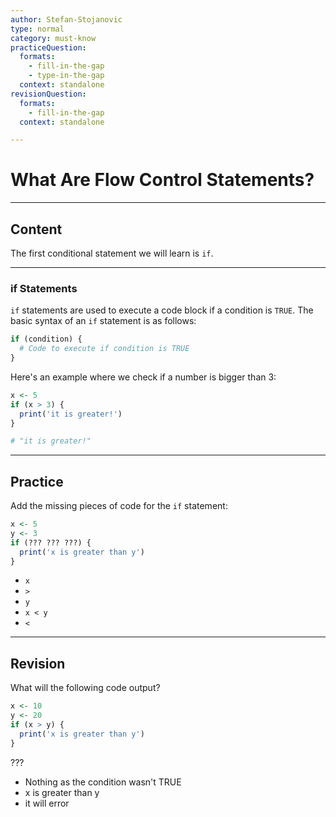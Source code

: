 ```yaml
---
author: Stefan-Stojanovic
type: normal
category: must-know
practiceQuestion:
  formats:
    - fill-in-the-gap
    - type-in-the-gap
  context: standalone
revisionQuestion:
  formats:
    - fill-in-the-gap
  context: standalone

---
```


# What Are Flow Control Statements?

---

## Content

The first conditional statement we will learn is `if`.

---
### if Statements

`if` statements are used to execute a code block if a condition is `TRUE`. The basic syntax of an `if` statement is as follows:
```r
if (condition) {
  # Code to execute if condition is TRUE
}
```

Here's an example where we check if a number is bigger than 3:
```r
x <- 5
if (x > 3) {
  print('it is greater!')
}

# "it is greater!"
```

---
## Practice

Add the missing pieces of code for the `if` statement:
```r
x <- 5
y <- 3
if (??? ??? ???) {
  print('x is greater than y')
}
```

- `x`
- `>` 
- `y`
- `x < y`
- `<`

---
## Revision

What will the following code output?

```r
x <- 10
y <- 20
if (x > y) {
  print('x is greater than y')
}
```

???

- Nothing as the condition wasn't TRUE
- x is greater than y
- it will error